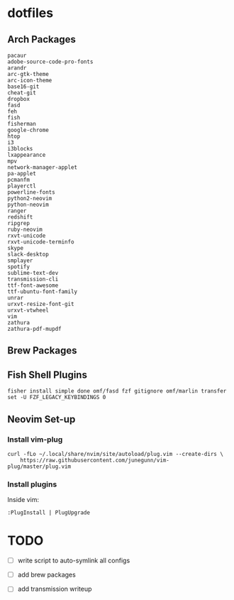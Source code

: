 # dotfiles

## Arch Packages
```
pacaur
adobe-source-code-pro-fonts
arandr
arc-gtk-theme
arc-icon-theme
base16-git
cheat-git
dropbox
fasd
feh
fish
fisherman
google-chrome
htop
i3
i3blocks
lxappearance
mpv
network-manager-applet
pa-applet
pcmanfm
playerctl
powerline-fonts
python2-neovim
python-neovim
ranger
redshift
ripgrep
ruby-neovim
rxvt-unicode
rxvt-unicode-terminfo
skype
slack-desktop
smplayer
spotify
sublime-text-dev
transmission-cli
ttf-font-awesome
ttf-ubuntu-font-family
unrar
urxvt-resize-font-git
urxvt-vtwheel
vim
zathura
zathura-pdf-mupdf
```

## Brew Packages

## Fish Shell Plugins
```
fisher install simple done omf/fasd fzf gitignore omf/marlin transfer
set -U FZF_LEGACY_KEYBINDINGS 0
```

## Neovim Set-up
### Install vim-plug
```
curl -fLo ~/.local/share/nvim/site/autoload/plug.vim --create-dirs \
    https://raw.githubusercontent.com/junegunn/vim-plug/master/plug.vim
```
### Install plugins
Inside vim:
```
:PlugInstall | PlugUpgrade
```

# TODO
  - [ ] write script to auto-symlink all configs
  - [ ] add brew packages
  - [ ] add transmission writeup

